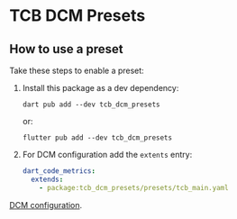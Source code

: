 # TCB DCM Presets

## How to use a preset

Take these steps to enable a preset:

1. Install this package as a dev dependency:

   ```terminal
   dart pub add --dev tcb_dcm_presets
   ```

   or:

   ```terminal
   flutter pub add --dev tcb_dcm_presets
   ```

2. For DCM configuration add the `extents` entry:

   ```yaml
   dart_code_metrics:
     extends:
       - package:tcb_dcm_presets/presets/tcb_main.yaml
   ```

[DCM configuration](https://dartcodemetrics.dev/docs/getting-started/configuration).
